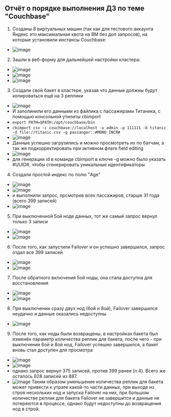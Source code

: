 ## Отчёт о порядке выполнения ДЗ по теме "Couchbase"
1. Созданы 8 виртуальных машин (так как для тестового аккаунта Яндекс это максимальная квота на ВМ без доп запросов), на которые установили инстансы Couchbase:
  * ![image](https://user-images.githubusercontent.com/87138548/235359429-6d28d7a0-7f94-4c22-9338-1a35a9f2848c.png)
2. Зашли в веб-форму для дальнейшей настройки кластера:
  * ![image](https://user-images.githubusercontent.com/87138548/235359102-a779cb3a-da6b-4833-acaa-aa142e470283.png)
  * ![image](https://user-images.githubusercontent.com/87138548/235360147-64e407a0-35a2-4957-9115-1b299ecfe836.png)
  * ![image](https://user-images.githubusercontent.com/87138548/235362166-a209b559-4552-4d86-87b6-334ba1528b56.png)
3. Создали свой бакет в кластере, указав что данные должны будут копироваться ещё на 3 реплики
  * ![image](https://user-images.githubusercontent.com/87138548/235364637-eeb9ffc4-79df-4503-bb5c-e7bb26c84957.png)
  * И заполинили его данными из файлика с пассажирами Титаника, с помощью консольной утилиты cbimport
  * `export PATH=$PATH:/opt/couchbase/bin`
  * `cbimport csv -c couchbase://localhost -u admin -p 111111 -b titanic -d file://titanic.csv -g passanger::#MONO_INCR#`
  * ![image](https://user-images.githubusercontent.com/87138548/235364150-3159b2aa-795a-403b-9eb1-c73b83345462.png)
  * Данные успешно загрузились и можно просмотреть их по батчам, а так же подкорректировать при активном флаге field editing
  * ![image](https://user-images.githubusercontent.com/87138548/235365102-4716a66e-4a39-44f3-a200-89aa48135a99.png)
  * для генерации id в команде cbimport в ключе -g можно было указать #UUID#, чтобы сгенерировать уникальные идентификаторы
4. Создали простой индекс по полю "Age"
  * ![image](https://user-images.githubusercontent.com/87138548/235366165-fd3f27f7-ce9c-4edd-9d3c-0eea93c58aa8.png)
  * ![image](https://user-images.githubusercontent.com/87138548/235366197-ebc7ab0b-d087-44d1-a35c-0828d51bec85.png)
  * и выполнили запрос, прсмотрев всех пассажиров, старше 31 года (всего 399 записей)
  * ![image](https://user-images.githubusercontent.com/87138548/235366954-aec1210d-f59b-4f3e-8740-c56d895a3b07.png)
5. При выключенной 5ой ноде данных, тот же самый запрос вернул только 3 записи
  * ![image](https://user-images.githubusercontent.com/87138548/235367477-c4a4a461-7fd2-4c6a-b67e-e1d3b81e1a17.png)
  * ![image](https://user-images.githubusercontent.com/87138548/235367494-0f362318-a92c-4b9c-b103-111f5a5f7999.png)
6. После того, как запустили Failover и он успешно завершился, запрос отдал все 399 записей
  * ![image](https://user-images.githubusercontent.com/87138548/235367666-a3750f9b-ffb1-4cd8-9bff-487d44712394.png)
  * ![image](https://user-images.githubusercontent.com/87138548/235367696-822e4c1f-99e4-4d35-93c9-8e84c617181f.png)
7. После обратного включения 5ой ноды, она стала доступна для восстановления
  * ![image](https://user-images.githubusercontent.com/87138548/235368296-360a906c-7eb3-47b7-a6c8-d689f90f9c6d.png)
  * ![image](https://user-images.githubusercontent.com/87138548/235368346-409ba617-8aa1-4225-bb10-659688ff1293.png)
8. При выключении сразу двух нод (6ой и 8ой), Failover завершился неудачно и данные оказались недоступны
  * ![image](https://user-images.githubusercontent.com/87138548/235368518-74a12b11-65ba-4a80-97e6-fea3d76ee9d4.png)
9. Поcле того, как ноды были возвращены, в настройках бакета был изменён параметр количества реплик для бакета, после чего - при выключении 6ой и 8ой нод,
Failover успешно завершился, а бакет вновь стал доступен для просмотра 
  * ![image](https://user-images.githubusercontent.com/87138548/235368980-4bb37fb3-72d5-4c89-936d-5b7304bb6a9d.png)
  * ![image](https://user-images.githubusercontent.com/87138548/235369151-9d26da16-8494-4288-93ad-7e4693f98f6b.png)
  * однако запрос вернул 375 записей, против 399 ранее (п.4). Всего же осталось 828 записей из 887.
  * ![image](https://user-images.githubusercontent.com/87138548/235369729-de63a1e9-1949-46f6-9926-a3a446b4c630.png)
Таким образом уменьшение количества реплик для бакета может привести к утрате какой-то части данных, при выходе из строя нескольких нод и запуска Failover на них,
при большом количестве реплик для бакета Failover не завершится и данные не потеряются в процессе, однако будут недоступны до возвращения нод в строй.








